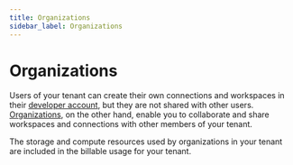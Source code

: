 ```yaml
---
title: Organizations
sidebar_label: Organizations
---
```


# Organizations

Users of your tenant can create their own connections and workspaces in their [developer account](/pipes/docs/tenants/developer-account), but they are
not shared with other users. [Organizations](/pipes/docs/organizations), on the other hand, enable you to collaborate and share workspaces and connections with other members of your tenant.

The storage and compute resources used by organizations in your tenant are included in the billable usage for your tenant.
